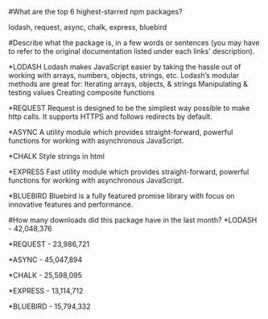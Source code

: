 #What are the top 6 highest-starred npm packages?


lodash, request, async, chalk, express, bluebird



#Describe what the package is, in a few words or sentences (you may have to refer to the original documentation listed under each links' description).

*LODASH
Lodash makes JavaScript easier by taking the hassle out of working with arrays, numbers, objects, strings, etc.
Lodash’s modular methods are great for:
Iterating arrays, objects, & strings
Manipulating & testing values
Creating composite functions

*REQUEST
Request is designed to be the simplest way possible to make http calls. It supports HTTPS and follows redirects by default.


*ASYNC
A utility module which provides straight-forward, powerful functions for working with asynchronous JavaScript.

*CHALK
Style strings in html

*EXPRESS
Fast utility module which provides straight-forward, powerful functions for working with asynchronous JavaScript.

*BLUEBIRD
Bluebird is a fully featured promise library with focus on innovative features and performance.


#How many downloads did this package have in the last month?
*LODASH - 42,048,376

*REQUEST - 23,986,721

*ASYNC - 45,047,894

*CHALK - 25,598,095

*EXPRESS - 13,114,712

*BLUEBIRD - 15,794,332 